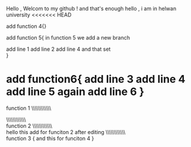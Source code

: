 Hello , Welcom to my github ! and that's enough 
hello  , i am in helwan university 
<<<<<<< HEAD

add function 4{}


add function 5{
in function 5 we add a new branch 

add line 1
add line 2 
 add line 4
 and that set     
}


add function6{
add line 3
add line 4
add line 5
again
add line 6
}
=======
function 1 
\\\\\\\\\\\\\\\\\\\\\\\\



\\\\\\\\\\\\\\\\\\\\\\\\\
function 2
\\\\\\\\\\\\\\\\\\\\\\\\\
hello this add for funciton 2 after editing 
\\\\\\\\\\\\\\\\\\\\\\\\\
function  3 {
and this for funciton 4 
}

